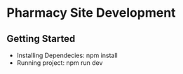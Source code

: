 # Pharmacy Site Development


## Getting Started

- Installing Dependecies:
 npm install 
- Running project:
 npm run dev